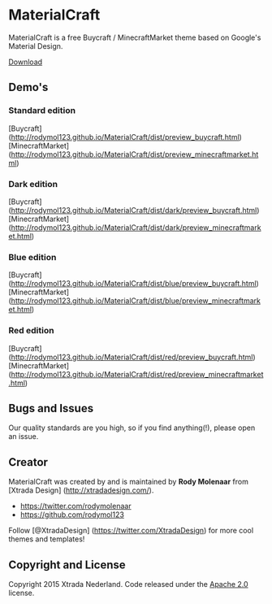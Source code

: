 # MaterialCraft

MaterialCraft is a free Buycraft / MinecraftMarket theme based on Google's Material Design.

[Download](https://github.com/rodymol123/MaterialCraft/archive/v2.zip)

## Demo's

### Standard edition

[Buycraft] (http://rodymol123.github.io/MaterialCraft/dist/preview_buycraft.html)
[MinecraftMarket] (http://rodymol123.github.io/MaterialCraft/dist/preview_minecraftmarket.html)

### Dark edition

[Buycraft] (http://rodymol123.github.io/MaterialCraft/dist/dark/preview_buycraft.html)
[MinecraftMarket] (http://rodymol123.github.io/MaterialCraft/dist/dark/preview_minecraftmarket.html)

### Blue edition

[Buycraft] (http://rodymol123.github.io/MaterialCraft/dist/blue/preview_buycraft.html)
[MinecraftMarket] (http://rodymol123.github.io/MaterialCraft/dist/blue/preview_minecraftmarket.html)

### Red edition

[Buycraft] (http://rodymol123.github.io/MaterialCraft/dist/red/preview_buycraft.html)
[MinecraftMarket] (http://rodymol123.github.io/MaterialCraft/dist/red/preview_minecraftmarket.html)

## Bugs and Issues

Our quality standards are you high, so if you find anything(!), please open an issue.

## Creator

MaterialCraft was created by and is maintained by **Rody Molenaar** from [Xtrada Design] (http://xtradadesign.com/).

* https://twitter.com/rodymolenaar
* https://github.com/rodymol123

Follow [@XtradaDesign] (https://twitter.com/XtradaDesign) for more cool themes and templates!


## Copyright and License

Copyright 2015 Xtrada Nederland. Code released under the [Apache 2.0](http://www.apache.org/licenses/LICENSE-2.0) license.
